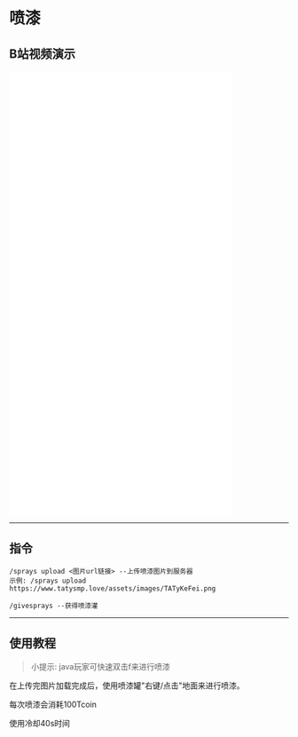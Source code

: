 # 喷漆

## B站视频演示

<iframe src="//player.bilibili.com/player.html?aid=1402185970&bvid=BV1Wr421h7Rt&cid=1479939637&p=1" allowfullscreen="allowfullscreen" width="80%" height="800" scrolling="no" frameborder="0" sandbox="allow-top-navigation allow-same-origin allow-forms allow-scripts"></iframe>

---

## 指令

```
/sprays upload <图片url链接> --上传喷漆图片到服务器
示例: /sprays upload https://www.tatysmp.love/assets/images/TATyKeFei.png

/givesprays --获得喷漆灌
```

---

## 使用教程

> 小提示: java玩家可快速双击f来进行喷漆

在上传完图片加载完成后，使用喷漆罐"右键/点击"地面来进行喷漆。

每次喷漆会消耗100Tcoin

使用冷却40s时间